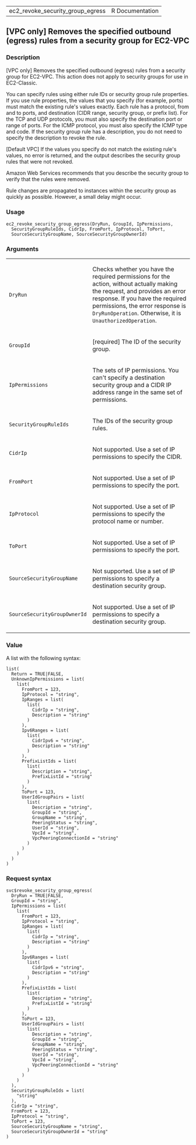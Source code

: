 <table style="width: 100%;">
<tbody>
<tr class="odd">
<td>ec2_revoke_security_group_egress</td>
<td style="text-align: right;">R Documentation</td>
</tr>
</tbody>
</table>

## \[VPC only\] Removes the specified outbound (egress) rules from a security group for EC2-VPC

### Description

\[VPC only\] Removes the specified outbound (egress) rules from a
security group for EC2-VPC. This action does not apply to security
groups for use in EC2-Classic.

You can specify rules using either rule IDs or security group rule
properties. If you use rule properties, the values that you specify (for
example, ports) must match the existing rule's values exactly. Each rule
has a protocol, from and to ports, and destination (CIDR range, security
group, or prefix list). For the TCP and UDP protocols, you must also
specify the destination port or range of ports. For the ICMP protocol,
you must also specify the ICMP type and code. If the security group rule
has a description, you do not need to specify the description to revoke
the rule.

\[Default VPC\] If the values you specify do not match the existing
rule's values, no error is returned, and the output describes the
security group rules that were not revoked.

Amazon Web Services recommends that you describe the security group to
verify that the rules were removed.

Rule changes are propagated to instances within the security group as
quickly as possible. However, a small delay might occur.

### Usage

    ec2_revoke_security_group_egress(DryRun, GroupId, IpPermissions,
      SecurityGroupRuleIds, CidrIp, FromPort, IpProtocol, ToPort,
      SourceSecurityGroupName, SourceSecurityGroupOwnerId)

### Arguments

<table>
<colgroup>
<col style="width: 35%" />
<col style="width: 65%" />
</colgroup>
<tbody>
<tr class="odd">
<td><code
id="ec2_revoke_security_group_egress_:_DryRun">DryRun</code></td>
<td><p>Checks whether you have the required permissions for the action,
without actually making the request, and provides an error response. If
you have the required permissions, the error response is
<code>DryRunOperation</code>. Otherwise, it is
<code>UnauthorizedOperation</code>.</p></td>
</tr>
<tr class="even">
<td><code
id="ec2_revoke_security_group_egress_:_GroupId">GroupId</code></td>
<td><p>[required] The ID of the security group.</p></td>
</tr>
<tr class="odd">
<td><code
id="ec2_revoke_security_group_egress_:_IpPermissions">IpPermissions</code></td>
<td><p>The sets of IP permissions. You can't specify a destination
security group and a CIDR IP address range in the same set of
permissions.</p></td>
</tr>
<tr class="even">
<td><code
id="ec2_revoke_security_group_egress_:_SecurityGroupRuleIds">SecurityGroupRuleIds</code></td>
<td><p>The IDs of the security group rules.</p></td>
</tr>
<tr class="odd">
<td><code
id="ec2_revoke_security_group_egress_:_CidrIp">CidrIp</code></td>
<td><p>Not supported. Use a set of IP permissions to specify the
CIDR.</p></td>
</tr>
<tr class="even">
<td><code
id="ec2_revoke_security_group_egress_:_FromPort">FromPort</code></td>
<td><p>Not supported. Use a set of IP permissions to specify the
port.</p></td>
</tr>
<tr class="odd">
<td><code
id="ec2_revoke_security_group_egress_:_IpProtocol">IpProtocol</code></td>
<td><p>Not supported. Use a set of IP permissions to specify the
protocol name or number.</p></td>
</tr>
<tr class="even">
<td><code
id="ec2_revoke_security_group_egress_:_ToPort">ToPort</code></td>
<td><p>Not supported. Use a set of IP permissions to specify the
port.</p></td>
</tr>
<tr class="odd">
<td><code
id="ec2_revoke_security_group_egress_:_SourceSecurityGroupName">SourceSecurityGroupName</code></td>
<td><p>Not supported. Use a set of IP permissions to specify a
destination security group.</p></td>
</tr>
<tr class="even">
<td><code
id="ec2_revoke_security_group_egress_:_SourceSecurityGroupOwnerId">SourceSecurityGroupOwnerId</code></td>
<td><p>Not supported. Use a set of IP permissions to specify a
destination security group.</p></td>
</tr>
</tbody>
</table>

### Value

A list with the following syntax:

    list(
      Return = TRUE|FALSE,
      UnknownIpPermissions = list(
        list(
          FromPort = 123,
          IpProtocol = "string",
          IpRanges = list(
            list(
              CidrIp = "string",
              Description = "string"
            )
          ),
          Ipv6Ranges = list(
            list(
              CidrIpv6 = "string",
              Description = "string"
            )
          ),
          PrefixListIds = list(
            list(
              Description = "string",
              PrefixListId = "string"
            )
          ),
          ToPort = 123,
          UserIdGroupPairs = list(
            list(
              Description = "string",
              GroupId = "string",
              GroupName = "string",
              PeeringStatus = "string",
              UserId = "string",
              VpcId = "string",
              VpcPeeringConnectionId = "string"
            )
          )
        )
      )
    )

### Request syntax

    svc$revoke_security_group_egress(
      DryRun = TRUE|FALSE,
      GroupId = "string",
      IpPermissions = list(
        list(
          FromPort = 123,
          IpProtocol = "string",
          IpRanges = list(
            list(
              CidrIp = "string",
              Description = "string"
            )
          ),
          Ipv6Ranges = list(
            list(
              CidrIpv6 = "string",
              Description = "string"
            )
          ),
          PrefixListIds = list(
            list(
              Description = "string",
              PrefixListId = "string"
            )
          ),
          ToPort = 123,
          UserIdGroupPairs = list(
            list(
              Description = "string",
              GroupId = "string",
              GroupName = "string",
              PeeringStatus = "string",
              UserId = "string",
              VpcId = "string",
              VpcPeeringConnectionId = "string"
            )
          )
        )
      ),
      SecurityGroupRuleIds = list(
        "string"
      ),
      CidrIp = "string",
      FromPort = 123,
      IpProtocol = "string",
      ToPort = 123,
      SourceSecurityGroupName = "string",
      SourceSecurityGroupOwnerId = "string"
    )
